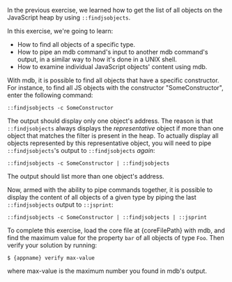 In the previous exercise, we learned how to get the list of all objects on the
JavaScript heap by using `::findjsobjects`.

In this exercise, we're going to learn:
* How to find all objects of a specific type.
* How to pipe an mdb command's input to another mdb command's output, in a
similar way to how it's done in a UNIX shell.
* How to examine individual JavaScript objects' content using mdb.

With mdb, it is possible to find all objects that have a specific constructor.
For instance, to find all JS objects with the constructor "SomeConstructor",
enter the following command:

```
::findjsobjects -c SomeConstructor
```

The output should display only one object's address. The reason is that
`::findjsobjects` always displays the _representative_ object if more than one
object that matches the filter is present in the heap. To actually display all
objects represented by this representative object, you will need to pipe
`::findjsobjects`'s output to `::findjsobjects` _again_:

```
::findjsobjects -c SomeConstructor | ::findjsobjects
```

The output should list more than one object's address.

Now, armed with the ability to pipe commands together, it is possible to
display the content of all objects of a given type by piping the last
`::findjsobjects` output to `::jsprint`:

```
::findjsobjects -c SomeConstructor | ::findjsobjects | ::jsprint
```

To complete this exercise, load the core file at {coreFilePath} with mdb, and
find the maximum value for the property `bar` of all objects of type `Foo`.
Then verify your solution by running:
```
$ {appname} verify max-value
```
where max-value is the maximum number you found in mdb's output.
